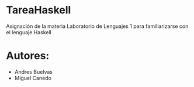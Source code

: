 # TareaHaskell
Asignación de la materia Laboratorio de Lenguajes 1 para familiarizarse con el lenguaje Haskell

# Autores:
- Andres Buelvas
- Miguel Canedo 
